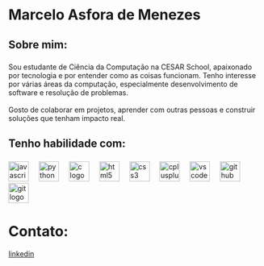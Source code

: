 <h1 align="left">Marcelo Asfora de Menezes</h1>

###

<p align="left"></p>

###

<h2 align="left">Sobre mim:</h2>

###

<p align="left">Sou estudante de Ciência da Computação na CESAR School, apaixonado por tecnologia e por entender como as coisas funcionam. Tenho interesse por várias áreas da computação, especialmente desenvolvimento de software e resolução de problemas. <br><br>Gosto de colaborar em projetos, aprender com outras pessoas e construir soluções que tenham impacto real.</p>

###

<h2 align="left">Tenho habilidade com:</h2>

###

<div align="left">
  <img src="https://cdn.jsdelivr.net/gh/devicons/devicon/icons/javascript/javascript-original.svg" height="40" alt="javascript logo"  />
  <img width="12" />
  <img src="https://cdn.jsdelivr.net/gh/devicons/devicon/icons/python/python-original.svg" height="40" alt="python logo"  />
  <img width="12" />
  <img src="https://cdn.jsdelivr.net/gh/devicons/devicon/icons/c/c-original.svg" height="40" alt="c logo"  />
  <img width="12" />
  <img src="https://cdn.jsdelivr.net/gh/devicons/devicon/icons/html5/html5-original.svg" height="40" alt="html5 logo"  />
  <img width="12" />
  <img src="https://cdn.jsdelivr.net/gh/devicons/devicon/icons/css3/css3-original.svg" height="40" alt="css3 logo"  />
  <img width="12" />
  <img src="https://cdn.jsdelivr.net/gh/devicons/devicon/icons/cplusplus/cplusplus-original.svg" height="40" alt="cplusplus logo"  />
  <img width="12" />
  <img src="https://cdn.jsdelivr.net/gh/devicons/devicon/icons/vscode/vscode-original.svg" height="40" alt="vscode logo"  />
  <img width="12" />
  <img src="https://cdn.jsdelivr.net/gh/devicons/devicon/icons/github/github-original.svg" height="40" alt="github logo"  />
  <img width="12" />
  <img src="https://cdn.jsdelivr.net/gh/devicons/devicon/icons/git/git-original.svg" height="40" alt="git logo"  />
</div>

###

<h1>Contato:</h1>
<a href = "https://www.linkedin.com/in/marcelo-menezes-a83970357/">linkedin<a/>
